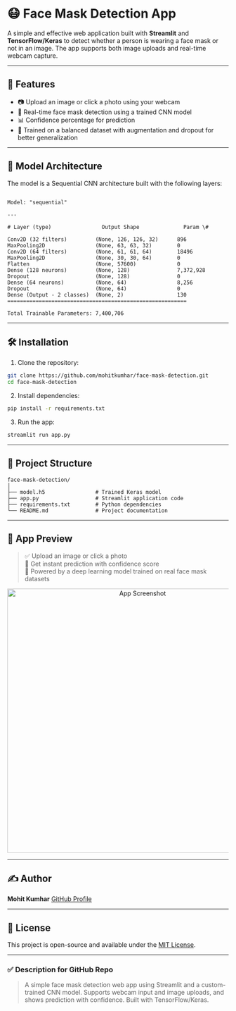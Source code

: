 # 😷 Face Mask Detection App

A simple and effective web application built with **Streamlit** and **TensorFlow/Keras** to detect whether a person is wearing a face mask or not in an image. The app supports both image uploads and real-time webcam capture.

---

## 🚀 Features

- 📷 Upload an image or click a photo using your webcam
- 🤖 Real-time face mask detection using a trained CNN model
- 📊 Confidence percentage for prediction
- 🧠 Trained on a balanced dataset with augmentation and dropout for better generalization

---

## 🧠 Model Architecture

The model is a Sequential CNN architecture built with the following layers:

```

Model: "sequential"

---

# Layer (type)                Output Shape              Param \#

Conv2D (32 filters)         (None, 126, 126, 32)      896
MaxPooling2D                (None, 63, 63, 32)        0
Conv2D (64 filters)         (None, 61, 61, 64)        18496
MaxPooling2D                (None, 30, 30, 64)        0
Flatten                     (None, 57600)             0
Dense (128 neurons)         (None, 128)               7,372,928
Dropout                     (None, 128)               0
Dense (64 neurons)          (None, 64)                8,256
Dropout                     (None, 64)                0
Dense (Output - 2 classes)  (None, 2)                 130
=========================================================

Total Trainable Parameters: 7,400,706

````

---

## 🛠️ Installation

1. Clone the repository:

```bash
git clone https://github.com/mohitkumhar/face-mask-detection.git
cd face-mask-detection
````

2. Install dependencies:

```bash
pip install -r requirements.txt
```

3. Run the app:

```bash
streamlit run app.py
```

---

## 📂 Project Structure

```
face-mask-detection/
│
├── model.h5                # Trained Keras model
├── app.py                  # Streamlit application code
├── requirements.txt        # Python dependencies
└── README.md               # Project documentation
```

---

## 📸 App Preview

> ✅ Upload an image or click a photo<br>
> 🎯 Get instant prediction with confidence score<br>
> 🧠 Powered by a deep learning model trained on real face mask datasets<br>
<center><img src="https://github.com/user-attachments/assets/f01b68bf-d80f-4301-b9d6-3f1a85fe0def" alt="App Screenshot" width="600"/></center>



---

## ✍️ Author

**Mohit Kumhar**
[GitHub Profile](https://github.com/mohitkumhar)

---

## 📃 License

This project is open-source and available under the [MIT License](LICENSE).

---

### ✅ Description for GitHub Repo

> A simple face mask detection web app using Streamlit and a custom-trained CNN model. Supports webcam input and image uploads, and shows prediction with confidence. Built with TensorFlow/Keras.


